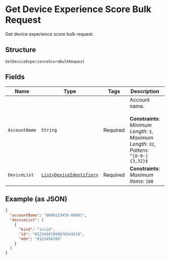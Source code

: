 
# Get Device Experience Score Bulk Request

Get device experience score bulk request.

## Structure

`GetDeviceExperienceScoreBulkRequest`

## Fields

| Name | Type | Tags | Description | Getter | Setter |
|  --- | --- | --- | --- | --- | --- |
| `AccountName` | `String` | Required | Account name.<br><br>**Constraints**: *Minimum Length*: `3`, *Maximum Length*: `32`, *Pattern*: `^[0-9-]{3,32}$` | String getAccountName() | setAccountName(String accountName) |
| `DeviceList` | [`List<DeviceIdentifier>`](../../doc/models/device-identifier.md) | Required | **Constraints**: *Maximum Items*: `100` | List<DeviceIdentifier> getDeviceList() | setDeviceList(List<DeviceIdentifier> deviceList) |

## Example (as JSON)

```json
{
  "accountName": "0000123456-00001",
  "deviceList": [
    {
      "kind": "iccid",
      "id": "01234567899876543210",
      "mdn": "0123456789"
    }
  ]
}
```

